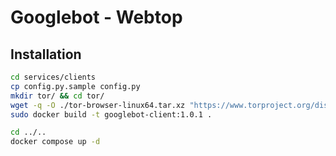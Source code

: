 # Googlebot - Webtop

## Installation

```sh
cd services/clients
cp config.py.sample config.py
mkdir tor/ && cd tor/
wget -q -O ./tor-browser-linux64.tar.xz "https://www.torproject.org/dist/torbrowser/13.0.15/tor-browser-linux-x86_64-13.0.15.tar.xz"
sudo docker build -t googlebot-client:1.0.1 .
```

```sh
cd ../..
docker compose up -d
```
